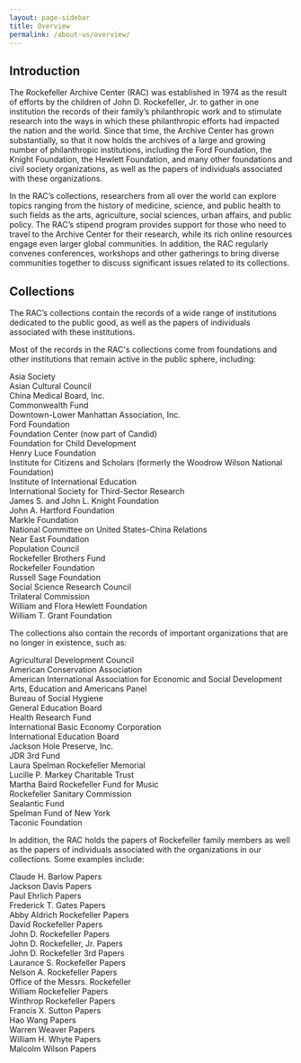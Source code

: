 ```yaml
---
layout: page-sidebar
title: Overview
permalink: /about-us/overview/
---
```


## Introduction

The Rockefeller Archive Center (RAC) was established in 1974 as the result of efforts by the children of John D. Rockefeller, Jr. to gather in one institution the records of their family’s philanthropic work and to stimulate research into the ways in which these philanthropic efforts had impacted the nation and the world. Since that time, the Archive Center has grown substantially, so that it now holds the archives of a large and growing number of philanthropic institutions, including the Ford Foundation, the Knight Foundation, the Hewlett Foundation, and many other foundations and civil society organizations, as well as the papers of individuals associated with these organizations.

In the RAC’s collections, researchers from all over the world can explore topics ranging from the history of medicine, science, and public health to such fields as the arts, agriculture, social sciences, urban affairs, and public policy. The RAC’s stipend program provides support for those who need to travel to the Archive Center for their research, while its rich online resources engage even larger global communities.  In addition, the RAC regularly convenes conferences, workshops and other gatherings to bring diverse communities together to discuss significant issues related to its collections. 

## Collections

The RAC’s collections contain the records of a wide range of institutions dedicated to the public good, as well as the papers of individuals associated with these institutions.

Most of the records in the RAC's collections come from foundations and other institutions that remain active in the public sphere, including:

Asia Society  
Asian Cultural Council  
China Medical Board, Inc.  
Commonwealth Fund  
Downtown-Lower Manhattan Association, Inc.  
Ford Foundation  
Foundation Center (now part of Candid)  
Foundation for Child Development  
Henry Luce Foundation  
Institute for Citizens and Scholars (formerly the Woodrow Wilson National Foundation)  
Institute of International Education  
International Society for Third-Sector Research  
James S. and John L. Knight Foundation  
John A. Hartford Foundation  
Markle Foundation  
National Committee on United States-China Relations  
Near East Foundation  
Population Council  
Rockefeller Brothers Fund  
Rockefeller Foundation  
Russell Sage Foundation  
Social Science Research Council  
Trilateral Commission  
William and Flora Hewlett Foundation  
William T. Grant Foundation 
  

The collections also contain the records of important organizations that are no longer in existence, such as:

Agricultural Development Council  
American Conservation Association  
American International Association for Economic and Social Development  
Arts, Education and Americans Panel  
Bureau of Social Hygiene  
General Education Board  
Health Research Fund  
International Basic Economy Corporation  
International Education Board  
Jackson Hole Preserve, Inc.  
JDR 3rd Fund  
Laura Spelman Rockefeller Memorial  
Lucille P. Markey Charitable Trust  
Martha Baird Rockefeller Fund for Music  
Rockefeller Sanitary Commission  
Sealantic Fund  
Spelman Fund of New York  
Taconic Foundation  
  

In addition, the RAC holds the papers of Rockefeller family members as well as the papers of individuals associated with the organizations in our collections.  Some examples include:  

Claude H. Barlow Papers  
Jackson Davis Papers  
Paul Ehrlich Papers  
Frederick T. Gates Papers  
Abby Aldrich Rockefeller Papers  
David Rockefeller Papers  
John D. Rockefeller Papers  
John D. Rockefeller, Jr. Papers  
John D. Rockefeller 3rd Papers  
Laurance S. Rockefeller Papers  
Nelson A. Rockefeller Papers  
Office of the Messrs. Rockefeller  
William Rockefeller Papers  
Winthrop Rockefeller Papers  
Francis X. Sutton Papers  
Hao Wang Papers  
Warren Weaver Papers  
William H. Whyte Papers  
Malcolm Wilson Papers  
